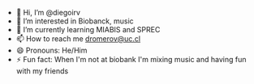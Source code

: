 - 👋 Hi, I’m @diegoirv
- 👀 I’m interested in Biobanck, music
- 🌱 I’m currently learning MIABIS and SPREC
- 📫 How to reach me dromerov@uc.cl
- 😄 Pronouns: He/Him
- ⚡ Fun fact: When I'm not at biobank I'm mixing music and having fun with my friends

<!---
diegoirv/diegoirv is a ✨ special ✨ repository because its `README.md` (this file) appears on your GitHub profile.
You can click the Preview link to take a look at your changes.
--->
